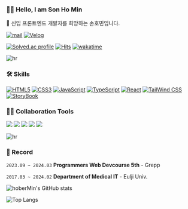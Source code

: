 ### 👨‍💻 Hello, I am Son Ho Min

🌱 신입 프론트엔드 개발자를 희망하는 손호민입니다.

[![mail](https://img.shields.io/badge/Mail-845ef7?logo=gmail&logoColor=white&style=flat)](sonhomin98@naver.com)
[![Velog](https://img.shields.io/badge/Velog-845ef7?logo=vercel&logoColor=white&style=flat)](https://velog.io/@hober/posts)

[![Solved.ac profile](https://mazassumnida.wtf/api/mini/generate_badge?boj=sonhomin98)](https://solved.ac/sonhomin98)
[![Hits](https://hits.seeyoufarm.com/api/count/incr/badge.svg?url=https%3A%2F%2Fgithub.com%2FhoberMin%2Fhit-counter&count_bg=%236BD32C&title_bg=%23555555&icon=&icon_color=%23E7E7E7&title=hits&edge_flat=false)](https://hits.seeyoufarm.com)
[![wakatime](https://wakatime.com/badge/user/018dc124-21ef-416e-be3e-e246b9cdffdf.svg)](https://wakatime.com/@018dc124-21ef-416e-be3e-e246b9cdffdf)

![hr](https://capsule-render.vercel.app/api?type=rect&color=0:845ef7,100:845ef7&height=1)

### 🛠️ Skills

[![HTML5](https://img.shields.io/badge/HTML5-E34F26?logo=html5&logoColor=white&style=flat)](https://developer.mozilla.org/en-US/docs/Web/HTML)
[![CSS3](https://img.shields.io/badge/CSS3-1572B6?logo=css3&logoColor=white&style=flat)](https://developer.mozilla.org/en-US/docs/Web/CSS)
[![JavaScript](https://img.shields.io/badge/JavaScript-F7DF1E?logo=javascript&style=flat&logoColor=white)](https://developer.mozilla.org/en-US/docs/Web/JavaScript)
[![TypeScript](https://img.shields.io/badge/TypeScript-3178C6?logo=typescript&logoColor=white&style=flat)](https://www.typescriptlang.org/)
[![React](https://img.shields.io/badge/React-61DAFB?logo=react&logoColor=white&style=flat)](https://react.dev/)
[![TailWind CSS](https://img.shields.io/badge/TailwindCSS-06B6D4?style=flat&logo=TailwindCSS&logoColor=white)](https://tailwindcss.com/docs/whitespace)
[![StoryBook](https://img.shields.io/badge/Storybook-FF4785?style=flat&logo=Storybook&logoColor=white)](https://storybook.js.org/)

### 🙆‍♂️ Collaboration Tools

<span>
<img src="https://img.shields.io/badge/Git-F05032?style=flat&logo=git&logoColor=white"/>
<img src="https://img.shields.io/badge/GitHub-181717?style=flat&logo=GitHub&logoColor=white"/>
<img src="https://img.shields.io/badge/Visual Studio Code-007ACC?style=flat&logo=Visual Studio Code&logoColor=white"/>
<img src="https://img.shields.io/badge/Slack-4A154B?style=flat&logo=Slack&logoColor=white"/>
<img src="https://img.shields.io/badge/Discord-5865F2?style=flat&logo=Discord&logoColor=white"/>
</span>

![hr](https://capsule-render.vercel.app/api?type=rect&color=0:845ef7,100:845ef7&height=1)

### 📝 Record

`2023.09 ~ 2024.03` **Programmers Web Devcourse 5th** - Grepp

`2017.03 ~ 2024.02` **Department of Medical IT** - Eulji Univ.

![hoberMin's GitHub stats](https://github-readme-stats-psi-smoky.vercel.app/api?username=hoberMin&show_icons=true&bg_color=0,845ef7,FB7185&text_color=fff&title_color=fff&hide_border=true&icon_color=fff&hide_rank=true)

![Top Langs](https://github-readme-stats-psi-smoky.vercel.app/api/top-langs/?username=hoberMin&layout=compact&bg_color=0,845ef7,FB7185&text_color=fff&title_color=fff&hide_border=true&hide=java,objective-c&border_radius=4&hide_progress=true)
